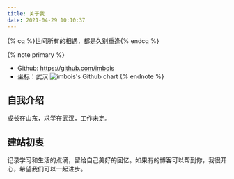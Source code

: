 ```yaml
---
title: 关于我
date: 2021-04-29 10:10:37
---
```


{% cq %}世间所有的相遇，都是久别重逢{% endcq %}


{% note primary %}
* Github: https://github.com/imbois
* 坐标：武汉
![imbois's Github chart](https://ghchart.rshah.org/imbois)
{% endnote %}

## 自我介绍
成长在山东，求学在武汉，工作未定。

## 建站初衷
记录学习和生活的点滴，留给自己美好的回忆。如果有的博客可以帮到你，我很开心，希望我们可以一起进步。